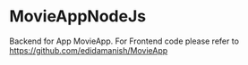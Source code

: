 # MovieAppNodeJs

Backend for App MovieApp. For Frontend code please refer to https://github.com/edidamanish/MovieApp
